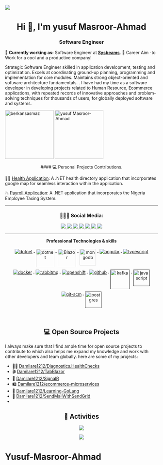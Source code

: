 ![](assets/header.png)
<h1 align="center">Hi 👋, I'm yusuf Masroor-Ahmad</h1>
<h3 align="center">Software Engineer</h3>

**💼 Currently working as:** Software Engineer at <a href="https://github.com/orgs/sysbeams/" target="_blank"><b>Sysbeams</b></a>.
🦸 Career Aim -to  Work for a cool and a productive  company! 

 Strategic Software Engineer skilled in application development, testing and optimization. Excels at coordinating ground-up planning, programming and implementation for core modules. Maintains strong object-oriented and software architecture fundamentals. . I have had my time as a software developer in developing projects related to Human Resource, Ecommerce  applications, with repeated records of innovative approaches and problem-solving techniques for thousands of users, for globally deployed software and systems. 

 <p align="left">
<img src="https://github-readme-stats.vercel.app/api/top-langs/?username=Damilare1212&layout=compact&theme=tokyonight&count_private=true" alt="berkansasmaz" height="160" />
<img src="https://github-readme-stats.vercel.app/api?username=Damilare1212&show_icons=true&theme=tokyonight&count_private=true" alt="yusuf Masroor-Ahmad" height="160" />
</p>


<p align="center">
#### 💻 Personal Projects Contributions.

🧑‍⚕️ [Health Application](https://github.com/Damilare1212/HETTISENTIAL-APP): A .NET health directory application that incorporates google map for seamless interaction within the application.

💥 [Payroll Application](https://github.com/Damilare1212/SimplePayRollApp): A .NET application that incorporates the Nigeria Employee Taxing System.

</p>

<hr />
<h3 align="center"> 👨🏻‍💻 Social Media: </h4>
<p align="center"> 
 <a href="https://twitter.com/1212Damilare" alt="masroor's twitter">
   <img src="https://img.shields.io/badge/%20-Twitter-%231DA1F2?logo=twitter&logoColor=white&style=for-the-badge" />
 </a>
 <a href="https://Masroor-Ahmad.com" alt="masroor's blog">
   <img src="https://img.shields.io/static/v1?style=for-the-badge&message=Blog&color=%23F58025&logo=rss&logoColor=FFFFFF&label=" />
 </a>
  <a href="https://www.youtube.com/Masroor" alt="masroor's youtube">
   <img src="https://img.shields.io/badge/%20-YouTube-%23FF0000?logo=youtube&logoColor=white&style=for-the-badge" />
 </a>
 <a href="https://github.com/Damilare1212" alt="masroor's github">
   <img src="https://img.shields.io/badge/%20-GitHub-black?logo=GitHub&logoColor=white&style=for-the-badge" />
 </a>
 <a href="https://www.linkedin.com/in/Masroor-Ahmad" alt="masroor's linkedin">
   <img src="https://img.shields.io/badge/%20-LinkedIn-%230A66C2?logo=linkedin&logoColor=white&style=for-the-badge&link=https://www.linkedin.com/in/faroukoyekunle" />
 </a>
 <a href="https://masroor.netlify.app" alt="masroor's blog">
   <img src="tps://img.shields.io/badge/%20-Blog-%23FF5722?logo=blogger&logoColor=white&style=for-the-badge" />
 </a>
 <a>
   <img src="https://komarev.com/ghpvc/?username=masroor&color=ff69b4&style=for-the-badge" />
 </a>
</p>
<hr />


<p align="center"> 
 <strong>
   Professional Technologies & skills
  </strong>
</p>

<p align="center">
  <a href="https://dotnet.microsoft.com/">
    <img src="https://www.vectorlogo.zone/logos/dotnet/dotnet-ar21.svg" alt="dotnet" style="vertical-align:top; margin:4px;">
  </a>
  <a href="https://dotnet.microsoft.com/">
    <img src="https://upload.wikimedia.org/wikipedia/commons/e/ee/.NET_Core_Logo.svg" height="60px" alt="dotnet" style="vertical-align:top; margin:4px;">
  </a>
  <a href="https://dotnet.microsoft.com/apps/aspnet/web-apps/blazor">
    <img src="https://upload.wikimedia.org/wikipedia/commons/d/d0/Blazor.png" alt="Blazor" height="60px" style="vertical-align:top; margin:4px">
  </a>
    <a href="https://www.mongodb.com/">
        <img src="https://cdn.jsdelivr.net/gh/devicons/devicon/icons/mongodb/mongodb-original-wordmark.svg" width="54"
            height="54" alt="mongodb" style="vertical-align:top; margin:4px;">
    </a>
  <a href="https://angular.io">
    <img src="https://www.vectorlogo.zone/logos/angular/angular-ar21.svg" alt="angular" style="vertical-align:top; margin:4px;">
  </a>
  <a href="">
    <img src="https://www.vectorlogo.zone/logos/typescriptlang/typescriptlang-ar21.svg" alt="typescript" style="vertical-align:top; margin:4px;">
  </a>  
  <a href="https://hub.docker.com/">
    <img src="https://www.vectorlogo.zone/logos/docker/docker-ar21.svg" alt="docker" style="vertical-align:top; margin:4px">
  </a>
   <a href="https://www.rabbitmq.com">
    <img src="https://www.vectorlogo.zone/logos/rabbitmq/rabbitmq-ar21.svg" alt="rabbitmq" style="vertical-align:top; margin:4px">
  </a>
  <a href="https://www.openshift.com">
    <img src="https://www.vectorlogo.zone/logos/openshift/openshift-ar21.svg" alt="openshift" style="vertical-align:top; margin:4px">
  </a>
  <a href="https://www.github.com">
    <img src="https://www.vectorlogo.zone/logos/github/github-ar21.svg" alt="github" style="vertical-align:top; margin:4px">
     <a href="">
        <img src="https://cdn.jsdelivr.net/gh/devicons/devicon/icons/apachekafka/apachekafka-original.svg"
            width="64" height="64" alt="kafka" style="vertical-align:top; margin:4px;">
    </a>
    <a href="">
        <img src="https://cdn.jsdelivr.net/gh/devicons/devicon/icons/javascript/javascript-original.svg" width="54"
            height="54" alt="javascript" style="vertical-align:top; margin:4px">
    </a>
  </a>
  <a href="https://www.git.com">
    <img src="https://www.vectorlogo.zone/logos/git-scm/git-scm-ar21.svg" alt="git-scm" style="vertical-align:top; margin:4px">
  </a>
    <a href="">
        <img src="https://cdn.jsdelivr.net/gh/devicons/devicon/icons/postgresql/postgresql-original-wordmark.svg"
            width="54" height="54" alt="postgres" style="vertical-align:top; margin:4px">
    </a>
</p>

<br/>

<h2 align="center">💻 Open Source Projects</h2>

<p align="left">
  I always make sure that I find ample time for open source projects to  contribute to  which also helps me expand my knowledge and work with other developers and team globally. here are some of my projects:
</p>

- 🧑‍⚕️ [Damilare1212/Diagnostics.HealthChecks](https://github.com/Damilare1212/AspNetCore.Diagnostics.HealthChecks)
- 🎬 [Damilare1212/TabBlazor](https://github.com/Damilare1212/TabBlazor)
- 🚃 [Damilare1212/SignalR](https://github.com/Damilare1212/SignalR)
- 🛍️ [Damilare1212/ecommerce-microservices](https://github.com/Damilare1212/ecommerce-microservices)
- 🐉 [Damilare1212/Learning-GoLang](https://github.com/Damilare1212/Learning-GoLang)
- 📙 [Damilare1212/SendMailWithSendGrid](https://github.com/Damilare1212/SendMailWithSendGrid)
- 

<h2 align="center">🚀 Activities</h2>
<p align="center">
  <a href="#" alt="yusuf Masroor-Ahmad's github stats"><img src="https://github-readme-stats.vercel.app/api?username=Damilare1212" /></a>
</p>

<p align="center">
<img src="https://streak-stats.demolab.com?user=YusuffAhmad&theme=dark&border_radius=40&background=FFFFFF00&sideLabels=7F7F7FBE&dates=7F7F7FBE&sideNums=7F7F7F&currStreakNum=7F7F7F" />
</p>

 

 # Yusuf-Masroor-Ahmad
